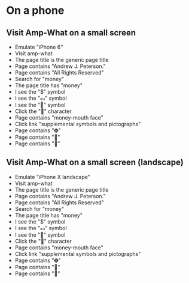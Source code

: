 # On a phone


## Visit Amp-What on a small screen

* Emulate "iPhone 6"
* Visit amp-what
* The page title is the generic page title
* Page contains "Andrew J. Peterson."
* Page contains "All Rights Reserved"
* Search for "money"
* The page title has "money"
* I see the "$" symbol
* I see the "💶" symbol
* I see the "🤑" symbol
* Click the "🤑" character
* Page contains "money-mouth face"
* Click link "supplemental symbols and pictographs"
* Page contains "🤀"
* Page contains "🤎"
* Page contains "🧶"

## Visit Amp-What on a small screen (landscape)

* Emulate "iPhone X landscape"
* Visit amp-what
* The page title is the generic page title
* Page contains "Andrew J. Peterson."
* Page contains "All Rights Reserved"
* Search for "money"
* The page title has "money"
* I see the "$" symbol
* I see the "💶" symbol
* I see the "🤑" symbol
* Click the "🤑" character
* Page contains "money-mouth face"
* Click link "supplemental symbols and pictographs"
* Page contains "🤀"
* Page contains "🤎"
* Page contains "🧶"

